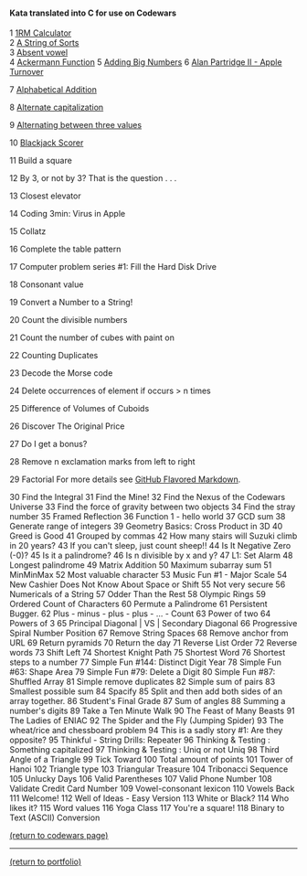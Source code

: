 #### Kata translated into C for use on Codewars

<!-- eventually these could be ranked by solves and live updated -->

1 [1RM Calculator](https://www.codewars.com/kata/595bbea8a930ac0b91000130)<br>
2 [A String of Sorts](https://www.codewars.com/kata/536c6b8749aa8b3c2600029a)<br>
3 [Absent vowel](https://www.codewars.com/kata/56414fdc6488ee99db00002c)<br>
4 [Ackermann Function](https://www.codewars.com/kata/53ad69892a27079b34000bd9)
5 [Adding Big Numbers](https://www.codewars.com/kata/55c11989e13716e35f000013)
6 [Alan Partridge II - Apple Turnover](https://www.codewars.com/kata/580a094553bd9ec5d800007d)

7 [Alphabetical Addition](https://www.codewars.com/kata/5d50e3914861a500121e1958)

8 [Alternate capitalization](https://www.codewars.com/kata/59cfc000aeb2844d16000075)

9 [Alternating between three values](https://www.codewars.com/kata/596776fbb4f24d0d82000141)

10 [Blackjack Scorer](https://www.codewars.com/kata/534ffb35edb1241eda0015fe)

11 Build a square

12 By 3, or not by 3? That is the question . . .

13 Closest elevator

14 Coding 3min: Virus in Apple

15 Collatz

16 Complete the table pattern

17 Computer problem series #1: Fill the Hard Disk Drive

18 Consonant value

19 Convert a Number to a String!

20 Count the divisible numbers

21 Count the number of cubes with paint on

22 Counting Duplicates

23 Decode the Morse code 

24 Delete occurrences of element if occurs > n times

25 Difference of Volumes of Cuboids

26 Discover The Original Price

27 Do I get a bonus?

28 Remove n exclamation marks from left to right

29 Factorial For more details see [GitHub Flavored Markdown](https://guides.github.com/features/mastering-markdown/).

30 Find the Integral
	 31 Find the Mine!
	 32 Find the Nexus of the Codewars Universe
	 33 Find the force of gravity between two objects
	 34 Find the stray number
	 35 Framed Reflection
	 36 Function 1 - hello world
	 37 GCD sum 
	 38 Generate range of integers
	 39 Geometry Basics: Cross Product in 3D
	 40 Greed is Good
	 41 Grouped by commas
	 42 How many stairs will Suzuki climb in 20 years?
	 43 If you can't sleep, just count sheep!!
	 44 Is It Negative Zero (-0)?
	 45 Is it a palindrome?
	 46 Is n divisible by x and y?
	 47 L1: Set Alarm
	 48 Longest palindrome
	 49 Matrix Addition
	 50 Maximum subarray sum
	 51 MinMinMax
	 52 Most valuable character
	 53 Music Fun #1 - Major Scale
	 54 New Cashier Does Not Know About Space or Shift 
	 55 Not very secure
	 56 Numericals of a String
	 57 Odder Than the Rest
	 58 Olympic Rings
	 59 Ordered Count of Characters
	 60 Permute a Palindrome
	 61 Persistent Bugger.
	 62 Plus - minus - plus - plus - ... - Count
	 63 Power of two
	 64 Powers of 3
	 65 Principal Diagonal | VS | Secondary Diagonal
	 66 Progressive Spiral Number Position
	 67 Remove String Spaces
	 68 Remove anchor from URL
	 69 Return pyramids
	 70 Return the day 
	 71 Reverse List Order
	 72 Reverse words
	 73 Shift Left
	 74 Shortest Knight Path
	 75 Shortest Word
	 76 Shortest steps to a number
	 77 Simple Fun #144: Distinct Digit Year
	 78 Simple Fun #63: Shape Area
	 79 Simple Fun #79: Delete a Digit
	 80 Simple Fun #87: Shuffled Array
	 81 Simple remove duplicates
	 82 Simple sum of pairs
	 83 Smallest possible sum 
	 84 Spacify
	 85 Split and then add both sides of an array together.
	 86 Student's Final Grade
	 87 Sum of angles
	 88 Summing a number's digits
	 89 Take a Ten Minute Walk
	 90 The Feast of Many Beasts
	 91 The Ladies of ENIAC
	 92 The Spider and the Fly (Jumping Spider)
	 93 The wheat/rice and chessboard problem
	 94 This is a sadly story #1: Are they opposite?
	 95 Thinkful - String Drills: Repeater
	 96 Thinking & Testing : Something capitalized
	 97 Thinking & Testing : Uniq or not Uniq
	 98 Third Angle of a Triangle
	 99 Tick Toward
	100 Total amount of points
	101 Tower of Hanoi
	102 Triangle type
	103 Triangular Treasure
	104 Tribonacci Sequence
	105 Unlucky Days
	106 Valid Parentheses
	107 Valid Phone Number
	108 Validate Credit Card Number
	109 Vowel-consonant lexicon
	110 Vowels Back
	111 Welcome!
	112 Well of Ideas - Easy Version
	113 White or Black?
	114 Who likes it?
	115 Word values
	116 Yoga Class
	117 You're a square!
	118 Binary to Text (ASCII) Conversion
	
<a href="https://rowcased.github.io/alternate_page">(return to codewars page)</a>
<hr>
<a href="https://rowcased.github.io/">(return to portfolio)</a>
